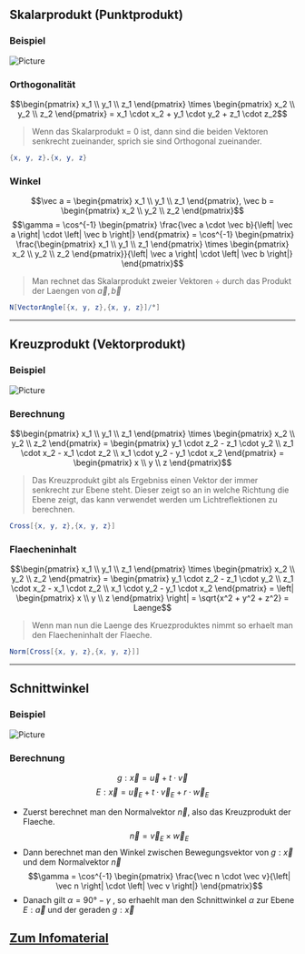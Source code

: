## Skalarprodukt (Punktprodukt) 
### Beispiel 
![Picture](https://cdn.discordapp.com/attachments/1139161006761857024/1167490702612103299/image.png?ex=654e5172&is=653bdc72&hm=f4cd326b407730458d0ca4a1efb914058d63ac03879f1c0db5d0499cf0ed3f09&)
### Orthogonalität
$$\begin{pmatrix} x_1 \\ y_1 \\ z_1 \end{pmatrix} \times \begin{pmatrix} x_2 \\ y_2 \\ z_2 \end{pmatrix} = x_1 \cdot x_2 + y_1 \cdot y_2 + z_1 \cdot z_2$$
> Wenn das Skalarprodukt = 0 ist, dann sind die beiden Vektoren senkrecht zueinander, sprich sie sind Orthogonal zueinander.

```mathematica
{x, y, z}.{x, y, z} 
```
### Winkel
$$\vec a = \begin{pmatrix} x_1 \\ y_1 \\ z_1 \end{pmatrix}, \vec b = \begin{pmatrix} x_2 \\ y_2 \\ z_2 \end{pmatrix}$$
$$\gamma = \cos^{-1} \begin{pmatrix} \frac{\vec a \cdot \vec b}{\left| \vec a \right| \cdot \left| \vec b \right|} \end{pmatrix} = \cos^{-1} \begin{pmatrix} \frac{\begin{pmatrix} x_1 \\ y_1 \\ z_1 \end{pmatrix} \times \begin{pmatrix} x_2 \\ y_2 \\ z_2 \end{pmatrix}}{\left| \vec a \right| \cdot \left| \vec b \right|} \end{pmatrix}$$
> Man rechnet das Skalarprodukt zweier Vektoren $\div$ durch das Produkt der Laengen von $\vec a, \vec b$

```mathematica
N[VectorAngle[{x, y, z},{x, y, z}]/°]
```
---
## Kreuzprodukt (Vektorprodukt)
### Beispiel 
![Picture](https://cdn.discordapp.com/attachments/1139161006761857024/1167490442674311198/image.png?ex=654e5134&is=653bdc34&hm=cc7257fce6b4a3c308301a091f87782d3d295a754a17a38e9006b92a96f1c39b&)
### Berechnung
$$\begin{pmatrix} x_1 \\ y_1 \\ z_1 \end{pmatrix} \times \begin{pmatrix} x_2 \\ y_2 \\ z_2 \end{pmatrix} = \begin{pmatrix} y_1 \cdot z_2 - z_1 \cdot y_2 \\ z_1 \cdot x_2 - x_1 \cdot z_2 \\ x_1 \cdot y_2 - y_1 \cdot x_2 \end{pmatrix} = \begin{pmatrix} x \\ y \\ z \end{pmatrix}$$

> Das Kreuzprodukt gibt als Ergebniss einen Vektor der immer senkrecht zur Ebene steht. Dieser zeigt so an in welche Richtung die Ebene zeigt, das kann verwendet werden um Lichtreflektionen zu berechnen.

```mathematica
Cross[{x, y, z},{x, y, z}]
```
### Flaecheninhalt
$$\begin{pmatrix} x_1 \\ y_1 \\ z_1 \end{pmatrix} \times \begin{pmatrix} x_2 \\ y_2 \\ z_2 \end{pmatrix} = \begin{pmatrix} y_1 \cdot z_2 - z_1 \cdot y_2 \\ z_1 \cdot x_2 - x_1 \cdot z_2 \\ x_1 \cdot y_2 - y_1 \cdot x_2 \end{pmatrix} = \left| \begin{pmatrix} x \\ y \\ z \end{pmatrix} \right| = \sqrt{x^2 + y^2 + z^2} = Laenge$$

> Wenn man nun die Laenge des Kruezproduktes nimmt so erhaelt man den Flaecheninhalt der Flaeche.

```mathematica
Norm[Cross[{x, y, z},{x, y, z}]]
```
---
## Schnittwinkel 
### Beispiel
![Picture](https://cdn.discordapp.com/attachments/1139161006761857024/1167492585141588028/image.png?ex=654e5333&is=653bde33&hm=bb9124ab5954f9f747a4db2d252cd44e2809ee0777d5ada0f26e45e412c27369&)
### Berechnung
$$g : \vec x = \vec u + t \cdot \vec v$$
$$E : \vec x = \vec u_E + t \cdot \vec v_E + r \cdot \vec w_E$$
- Zuerst berechnet man den Normalvektor $\vec n$, also das Kreuzprodukt der Flaeche.
$$\vec n = \vec v_E \times \vec w_E$$
- Dann berechnet man den Winkel zwischen Bewegungsvektor von $g : \vec x$ und  dem Normalvektor $\vec n$
$$\gamma = \cos^{-1} \begin{pmatrix} \frac{\vec n \cdot \vec v}{\left| \vec n \right| \cdot \left| \vec v \right|} \end{pmatrix}$$
- Danach gilt $\alpha = 90° - \gamma$ , so erhaehlt man den Schnittwinkel $\alpha$ zur Ebene $E : \vec a$ und der geraden $g : \vec x$


## [Zum Infomaterial](PDF/1%20Mathe%20Infomaterial%20Vektoren.pdf)
